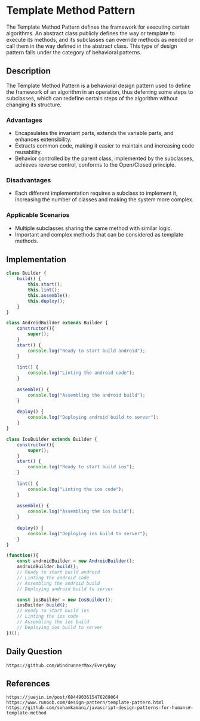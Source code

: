 # Template Method Pattern
The Template Method Pattern defines the framework for executing certain algorithms. An abstract class publicly defines the way or template to execute its methods, and its subclasses can override methods as needed or call them in the way defined in the abstract class. This type of design pattern falls under the category of behavioral patterns.

## Description
The Template Method Pattern is a behavioral design pattern used to define the framework of an algorithm in an operation, thus deferring some steps to subclasses, which can redefine certain steps of the algorithm without changing its structure.

### Advantages
- Encapsulates the invariant parts, extends the variable parts, and enhances extensibility.
- Extracts common code, making it easier to maintain and increasing code reusability.
- Behavior controlled by the parent class, implemented by the subclasses, achieves reverse control, conforms to the Open/Closed principle.

### Disadvantages
- Each different implementation requires a subclass to implement it, increasing the number of classes and making the system more complex.

### Applicable Scenarios
- Multiple subclasses sharing the same method with similar logic.
- Important and complex methods that can be considered as template methods.

## Implementation

```javascript
class Builder {
    build() {
        this.start();
        this.lint();
        this.assemble();
        this.deploy();
    }
}

class AndroidBuilder extends Builder {
    constructor(){
        super();
    }
    start() {
        console.log("Ready to start build android");
    }
    
    lint() {
        console.log("Linting the android code");
    }
    
    assemble() {
        console.log("Assembling the android build");
    }
    
    deploy() {
        console.log("Deploying android build to server");
    }
}

class IosBuilder extends Builder {
    constructor(){
        super();
    }
    start() {
        console.log("Ready to start build ios");
    }
    
    lint() {
        console.log("Linting the ios code");
    }
    
    assemble() {
        console.log("Assembling the ios build");
    }
    
    deploy() {
        console.log("Deploying ios build to server");
    }
}

(function(){
    const androidBuilder = new AndroidBuilder();
    androidBuilder.build();
    // Ready to start build android
    // Linting the android code
    // Assembling the android build
    // Deploying android build to server

    const iosBuilder = new IosBuilder();
    iosBuilder.build();
    // Ready to start build ios
    // Linting the ios code
    // Assembling the ios build
    // Deploying ios build to server
})();
```


## Daily Question
```
https://github.com/WindrunnerMax/EveryDay
```

## References
```
https://juejin.im/post/6844903615476269064
https://www.runoob.com/design-pattern/template-pattern.html
https://github.com/sohamkamani/javascript-design-patterns-for-humans#-template-method
```